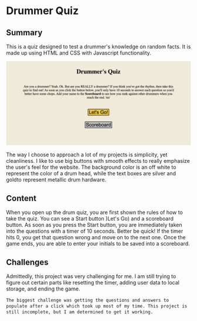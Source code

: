 <h1>
    Drummer Quiz
</h1>

<h2>
    Summary
</h2>

<p>
    This is a quiz designed to test a drummer's knowledge on random facts. It is made up using HTML and CSS with Javascript functionality.
</p>

<img src="Screen Shot 2020-11-08 at 8.02.32 AM.png"> 

<p>
    The way I choose to approach a lot of my projects is simplicity, yet cleanliness. I like to use big buttons with smooth effects to really emphasize the user's feel for the website. The background color is an off white to represent the color of a drum head, while the text boxes are silver and goldto represent metallic drum hardware.
</p>

<h2>
    Content
</h2>

<p>
    When you open up the drum quiz, you are first shown the rules of how to take the quiz. You can see a Start button )Let's Go) and a scoreboard button. As soon as you press the Start button, you are immediately taken into the questions with a timer of 10 seconds. Better be quick! If the timer hits 0, you get that question wrong and move on to the next one. Once the game ends, you are able to enter your initials to be saved into a scoreboard.
</p>

<h2>
    Challenges
</h2>

<p>
    Admittedly, this project was very challenging for me. I am still trying to figure out certain parts like resetting the timer, adding user data to local storage, and ending the game.



    The biggest challenge was getting the questions and answers to populate after a click which took up most of my time. This project is still incomplete, but I am determined to get it working.
</p>